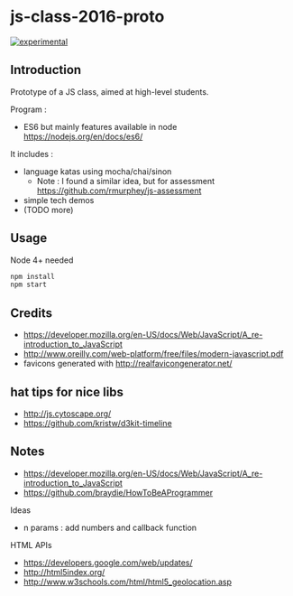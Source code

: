 # js-class-2016-proto

[![experimental](http://badges.github.io/stability-badges/dist/experimental.svg)](http://github.com/badges/stability-badges)

## Introduction
Prototype of a JS class, aimed at high-level students.

Program :
* ES6 but mainly features available in node https://nodejs.org/en/docs/es6/


It includes :
* language katas using mocha/chai/sinon
  * Note : I found a similar idea, but for assessment https://github.com/rmurphey/js-assessment
* simple tech demos
* (TODO more)


## Usage
Node 4+ needed
```bash
npm install
npm start
```


## Credits
* https://developer.mozilla.org/en-US/docs/Web/JavaScript/A_re-introduction_to_JavaScript
* http://www.oreilly.com/web-platform/free/files/modern-javascript.pdf
* favicons generated with http://realfavicongenerator.net/


## hat tips for nice libs
* http://js.cytoscape.org/
* https://github.com/kristw/d3kit-timeline


## Notes
* https://developer.mozilla.org/en-US/docs/Web/JavaScript/A_re-introduction_to_JavaScript
* https://github.com/braydie/HowToBeAProgrammer

Ideas
* n params : add numbers and callback function

HTML APIs
* https://developers.google.com/web/updates/
* http://html5index.org/
* http://www.w3schools.com/html/html5_geolocation.asp
